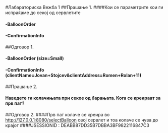 #Лабараториска Вежба 1
##Прашање 1.
####Кои се параметрите кои ги испраќаме до секој од сервлетите
#### -BalloonOrder
#### -ConfirmationInfo
##Одговор 1.
#### -BalloonOrder (size=Small)
#### -ConfirmationInfo (clientName=Jovan+Stojcev&clientAddress=Romen+Rolan+11)
##Прашање 2.
#### Наведете ги колачињата при секое од барањата. Кога се креираат за прв пат?
##Одговор 2.
####Прв пат колаче се креира во http://127.0.0.1:8080/selectBalloon овој сервлет и тоа колаче се чува до крајот
####JSESSIONID : DEABB87DD35B7DBBA3BF9822116847C3